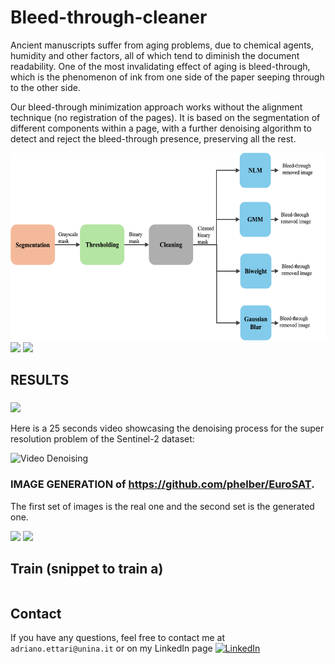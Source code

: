 # Bleed-through-cleaner

<!-- Paper:  -->

Ancient manuscripts suffer from aging problems, due to chemical agents, humidity and other factors, all of which tend to diminish the document readability. One of the most invalidating effect of aging is bleed-through, which is the phenomenon of ink from one side of the paper seeping through to the other side. 

Our bleed-through minimization approach works without the alignment technique (no registration of the pages). It is based on the segmentation of different components within a page, with a further denoising algorithm to detect and reject the bleed-through presence, preserving all the rest.

<img src="assets/workflow_diagram.png" height="300px"/>

<img src="assets/bleed_through_example_1.png" height="500px"/>
<img src="assets/bleed_through_example_2.png" height="500px"/>

## RESULTS

### 

[<img src="assets/imgsli_up42.png" height="400px"/>](https://imgsli.com/Mjc2NjAw)

Here is a 25 seconds video showcasing the denoising process for the super resolution problem of the Sentinel-2 dataset:

![Video Denoising](https://github.com/AdrianoEttari/DiffusionRemoteSensing/blob/main/assets/UP42_SUPERRESOLUTION/DownBlur/up42_superresolution.gif)

### IMAGE GENERATION of https://github.com/phelber/EuroSAT. 
The first set of images is the real one and the second set is the generated one.

<img src="assets/EuroSat_real.png" height="250px"/>
<img src="assets/EuroSat_predictions.png" height="265px"/>


## Train (snippet to train a)
```
```

## Contact
If you have any questions, feel free to contact me at `adriano.ettari@unina.it` or on my LinkedIn page [![LinkedIn](https://img.shields.io/badge/LinkedIn-%230077B5.svg?logo=linkedin&logoColor=white)](https://www.linkedin.com/in/adriano-ettari-b8741b21b/)
